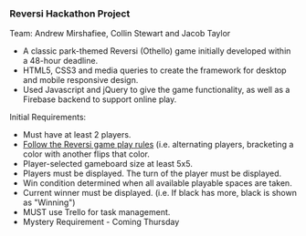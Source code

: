 ### Reversi Hackathon Project

Team: Andrew Mirshafiee, Collin Stewart and Jacob Taylor

-	A classic park-themed Reversi (Othello) game initially developed within a 48-hour deadline.
-	HTML5, CSS3 and media queries to create the framework for desktop and mobile responsive design.
-	Used Javascript and jQuery to give the game functionality, as well as a Firebase backend to support online play.


Initial Requirements:

- Must have at least 2 players.
- <a href="https://www.yourturnmyturn.com/rules/reversi.php" target="_blank">Follow the Reversi game play rules</a> (i.e. alternating players, bracketing a color with another flips that color.
- Player-selected gameboard size at least 5x5.
- Players must be displayed.  The turn of the player must be displayed.
- Win condition determined when all available playable spaces are taken.
- Current winner must be displayed.  (i.e. If black has more, black is shown as "Winning")
- MUST use Trello for task management.
- Mystery Requirement - Coming Thursday


